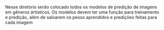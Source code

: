 Nesse diretório serão colocado todos os modelos de predição de imagens em gêneros ártisticos.
Os modelos devem ter uma função para treinamento e predição, além de salvarem os pesos aprendidos
e predições feitas para cada imagem